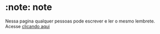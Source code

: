 # :note: note
Nessa pagina qualquer pessoas pode escrever e ler o mesmo lembrete.
Acesse [clicando aqui](https://breno30.github.io/note/)
